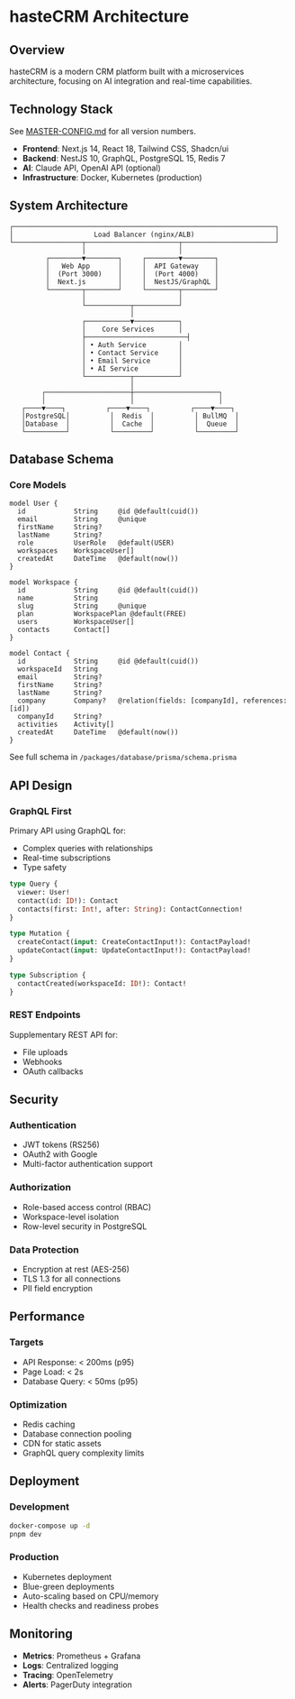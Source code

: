 # hasteCRM Architecture

## Overview

hasteCRM is a modern CRM platform built with a microservices architecture, focusing on AI integration and real-time capabilities.

## Technology Stack

See [MASTER-CONFIG.md](./MASTER-CONFIG.md) for all version numbers.

- **Frontend**: Next.js 14, React 18, Tailwind CSS, Shadcn/ui
- **Backend**: NestJS 10, GraphQL, PostgreSQL 15, Redis 7
- **AI**: Claude API, OpenAI API (optional)
- **Infrastructure**: Docker, Kubernetes (production)

## System Architecture

```
┌─────────────────────────────────────────────────────────────────┐
│                    Load Balancer (nginx/ALB)                    │
└─────────────────┬───────────────────────┬───────────────────────┘
                  │                       │
         ┌────────▼────────┐     ┌────────▼────────┐
         │   Web App       │     │  API Gateway    │
         │  (Port 3000)    │     │  (Port 4000)    │
         │  Next.js        │     │  NestJS/GraphQL │
         └────────┬────────┘     └────────┬────────┘
                  │                       │
                  └───────────┬───────────┘
                              │
                  ┌───────────▼───────────┐
                  │    Core Services      │
                  ├─────────────────────────┤
                  │ • Auth Service        │
                  │ • Contact Service     │
                  │ • Email Service       │
                  │ • AI Service          │
                  └───────────┬───────────┘
                              │
        ┌─────────────────────┼─────────────────────┐
        │                     │                     │
   ┌────▼────┐          ┌────▼────┐          ┌────▼────┐
   │PostgreSQL│          │  Redis  │          │ BullMQ  │
   │Database  │          │  Cache  │          │  Queue  │
   └──────────┘          └─────────┘          └─────────┘
```

## Database Schema

### Core Models

```prisma
model User {
  id            String     @id @default(cuid())
  email         String     @unique
  firstName     String?
  lastName      String?
  role          UserRole   @default(USER)
  workspaces    WorkspaceUser[]
  createdAt     DateTime   @default(now())
}

model Workspace {
  id            String     @id @default(cuid())
  name          String
  slug          String     @unique
  plan          WorkspacePlan @default(FREE)
  users         WorkspaceUser[]
  contacts      Contact[]
}

model Contact {
  id            String     @id @default(cuid())
  workspaceId   String
  email         String?
  firstName     String?
  lastName      String?
  company       Company?   @relation(fields: [companyId], references: [id])
  companyId     String?
  activities    Activity[]
  createdAt     DateTime   @default(now())
}
```

See full schema in `/packages/database/prisma/schema.prisma`

## API Design

### GraphQL First

Primary API using GraphQL for:

- Complex queries with relationships
- Real-time subscriptions
- Type safety

```graphql
type Query {
  viewer: User!
  contact(id: ID!): Contact
  contacts(first: Int!, after: String): ContactConnection!
}

type Mutation {
  createContact(input: CreateContactInput!): ContactPayload!
  updateContact(input: UpdateContactInput!): ContactPayload!
}

type Subscription {
  contactCreated(workspaceId: ID!): Contact!
}
```

### REST Endpoints

Supplementary REST API for:

- File uploads
- Webhooks
- OAuth callbacks

## Security

### Authentication

- JWT tokens (RS256)
- OAuth2 with Google
- Multi-factor authentication support

### Authorization

- Role-based access control (RBAC)
- Workspace-level isolation
- Row-level security in PostgreSQL

### Data Protection

- Encryption at rest (AES-256)
- TLS 1.3 for all connections
- PII field encryption

## Performance

### Targets

- API Response: < 200ms (p95)
- Page Load: < 2s
- Database Query: < 50ms (p95)

### Optimization

- Redis caching
- Database connection pooling
- CDN for static assets
- GraphQL query complexity limits

## Deployment

### Development

```bash
docker-compose up -d
pnpm dev
```

### Production

- Kubernetes deployment
- Blue-green deployments
- Auto-scaling based on CPU/memory
- Health checks and readiness probes

## Monitoring

- **Metrics**: Prometheus + Grafana
- **Logs**: Centralized logging
- **Tracing**: OpenTelemetry
- **Alerts**: PagerDuty integration
